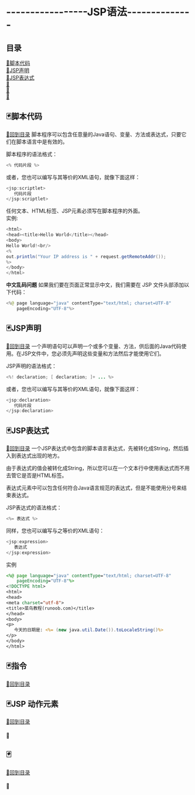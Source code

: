 # -----------------JSP语法--------------
## 目录
<a href="#p1">:dart:脚本代码</a><br>
<a href="#p2">:dart:JSP声明</a><br>
<a href="#p3">:dart:JSP表达式</a><br>
<a href="#p4">:dart:</a><br>
<a href="#p5">:dart:</a><br>
<a href="#p6">:dart:</a><br>

<p id="p1"></p>

## :black_joker:脚本代码
<a href="#title">:flower_playing_cards:回到目录</a>
脚本程序可以包含任意量的Java语句、变量、方法或表达式，只要它们在脚本语言中是有效的。

脚本程序的语法格式：
```Java
<% 代码片段 %>
```
或者，您也可以编写与其等价的XML语句，就像下面这样：
```Java
<jsp:scriptlet>
   代码片段
</jsp:scriptlet>
```
任何文本、HTML标签、JSP元素必须写在脚本程序的外面。<br>
实例:
```Java
<html>
<head><title>Hello World</title></head>
<body>
Hello World!<br/>
<%
out.println("Your IP address is " + request.getRemoteAddr());
%>
</body>
</html>
```
**中文乱码问题**
如果我们要在页面正常显示中文，我们需要在 JSP 文件头部添加以下代码：
```Java
<%@ page language="java" contentType="text/html; charset=UTF-8"
    pageEncoding="UTF-8"%>
```
<p id="p2"></p>

## :black_joker:JSP声明
<a href="#title">:flower_playing_cards:回到目录</a>
一个声明语句可以声明一个或多个变量、方法，供后面的Java代码使用。在JSP文件中，您必须先声明这些变量和方法然后才能使用它们。

JSP声明的语法格式：
```Java
<%! declaration; [ declaration; ]+ ... %>
```
或者，您也可以编写与其等价的XML语句，就像下面这样：
```Java
<jsp:declaration>
   代码片段
</jsp:declaration>
```
<p id="p3"></p>

## :black_joker:JSP表达式
<a href="#title">:flower_playing_cards:回到目录</a>
一个JSP表达式中包含的脚本语言表达式，先被转化成String，然后插入到表达式出现的地方。

由于表达式的值会被转化成String，所以您可以在一个文本行中使用表达式而不用去管它是否是HTML标签。

表达式元素中可以包含任何符合Java语言规范的表达式，但是不能使用分号来结束表达式。

JSP表达式的语法格式：
```Java
<%= 表达式 %>
```
同样，您也可以编写与之等价的XML语句：
```Java 
<jsp:expression>
   表达式
</jsp:expression>
```
实例
```JSP
<%@ page language="java" contentType="text/html; charset=UTF-8"
    pageEncoding="UTF-8"%>
<!DOCTYPE html>
<html>
<head>
<meta charset="utf-8">
<title>菜鸟教程(runoob.com)</title>
</head>
<body>
<p>
   今天的日期是: <%= (new java.util.Date()).toLocaleString()%>
</p>
</body> 
</html>
```
<p id="p4"></p>

## :black_joker:指令
<a href="#title">:flower_playing_cards:回到目录</a>

<p id="p5"></p>

## :black_joker:JSP 动作元素
<a href="#title">:flower_playing_cards:回到目录</a>
#### :memo:
<p id="p6"></p>

## :black_joker:
<a href="#title">:flower_playing_cards:回到目录</a>
#### :memo:
